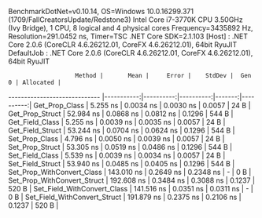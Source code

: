 
BenchmarkDotNet=v0.10.14, OS=Windows 10.0.16299.371 (1709/FallCreatorsUpdate/Redstone3)
Intel Core i7-3770K CPU 3.50GHz (Ivy Bridge), 1 CPU, 8 logical and 4 physical cores
Frequency=3435892 Hz, Resolution=291.0452 ns, Timer=TSC
.NET Core SDK=2.1.103
  [Host]     : .NET Core 2.0.6 (CoreCLR 4.6.26212.01, CoreFX 4.6.26212.01), 64bit RyuJIT
  DefaultJob : .NET Core 2.0.6 (CoreCLR 4.6.26212.01, CoreFX 4.6.26212.01), 64bit RyuJIT


                       Method |       Mean |     Error |    StdDev |  Gen 0 | Allocated |
----------------------------- |-----------:|----------:|----------:|-------:|----------:|
               Get_Prop_Class |   5.255 ns | 0.0034 ns | 0.0030 ns | 0.0057 |      24 B |
              Get_Prop_Struct |  52.984 ns | 0.0868 ns | 0.0812 ns | 0.1296 |     544 B |
              Get_Field_Class |   5.255 ns | 0.0039 ns | 0.0035 ns | 0.0057 |      24 B |
             Get_Field_Struct |  53.244 ns | 0.0704 ns | 0.0624 ns | 0.1296 |     544 B |
               Set_Prop_Class |   4.796 ns | 0.0050 ns | 0.0039 ns | 0.0057 |      24 B |
              Set_Prop_Struct |  53.305 ns | 0.0519 ns | 0.0486 ns | 0.1296 |     544 B |
              Set_Field_Class |   5.539 ns | 0.0039 ns | 0.0034 ns | 0.0057 |      24 B |
             Set_Field_Struct |  53.940 ns | 0.0485 ns | 0.0405 ns | 0.1296 |     544 B |
   Set_Prop_WithConvert_Class | 143.010 ns | 0.2649 ns | 0.2348 ns |      - |       0 B |
  Set_Prop_WithConvert_Struct | 192.608 ns | 0.3484 ns | 0.3088 ns | 0.1237 |     520 B |
  Set_Field_WithConvert_Class | 141.516 ns | 0.0351 ns | 0.0311 ns |      - |       0 B |
 Set_Field_WithConvert_Struct | 191.879 ns | 0.2375 ns | 0.2106 ns | 0.1237 |     520 B |
